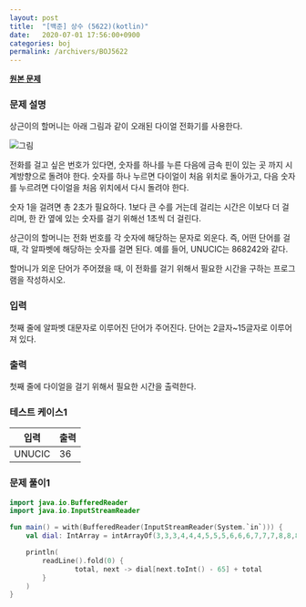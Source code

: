 ```yaml
---
layout: post
title:  "[백준] 상수 (5622)(kotlin)"
date:   2020-07-01 17:56:00+0900
categories: boj
permalink: /archivers/BOJ5622
---
```


**[원본 문제](https://www.acmicpc.net/problem/5622)**

### 문제 설명

상근이의 할머니는 아래 그림과 같이 오래된 다이얼 전화기를 사용한다.

![그림]( {{site.baseurl}}/images/BOJ5622-1.png )

전화를 걸고 싶은 번호가 있다면, 숫자를 하나를 누른 다음에 금속 핀이 있는 곳 까지 시계방향으로 돌려야 한다. 숫자를 하나 누르면 다이얼이 처음 위치로 돌아가고, 다음 숫자를 누르려면 다이얼을 처음 위치에서 다시 돌려야 한다.

숫자 1을 걸려면 총 2초가 필요하다. 1보다 큰 수를 거는데 걸리는 시간은 이보다 더 걸리며, 한 칸 옆에 있는 숫자를 걸기 위해선 1초씩 더 걸린다.

상근이의 할머니는 전화 번호를 각 숫자에 해당하는 문자로 외운다. 즉, 어떤 단어를 걸 때, 각 알파벳에 해당하는 숫자를 걸면 된다. 예를 들어, UNUCIC는 868242와 같다.

할머니가 외운 단어가 주어졌을 때, 이 전화를 걸기 위해서 필요한 시간을 구하는 프로그램을 작성하시오.

### 입력

첫째 줄에 알파벳 대문자로 이루어진 단어가 주어진다. 단어는 2글자~15글자로 이루어져 있다.

### 출력

첫째 줄에 다이얼을 걸기 위해서 필요한 시간을 출력한다.

### 테스트 케이스1

|입력|출력|
|-----|-----|
|UNUCIC|36|

### 문제 풀이1

```kotlin
import java.io.BufferedReader
import java.io.InputStreamReader

fun main() = with(BufferedReader(InputStreamReader(System.`in`))) {
    val dial: IntArray = intArrayOf(3,3,3,4,4,4,5,5,5,6,6,6,7,7,7,8,8,8,8,9,9,9,10,10,10,10)

    println(
        readLine().fold(0) {
                total, next -> dial[next.toInt() - 65] + total
        }
    )
}
```
